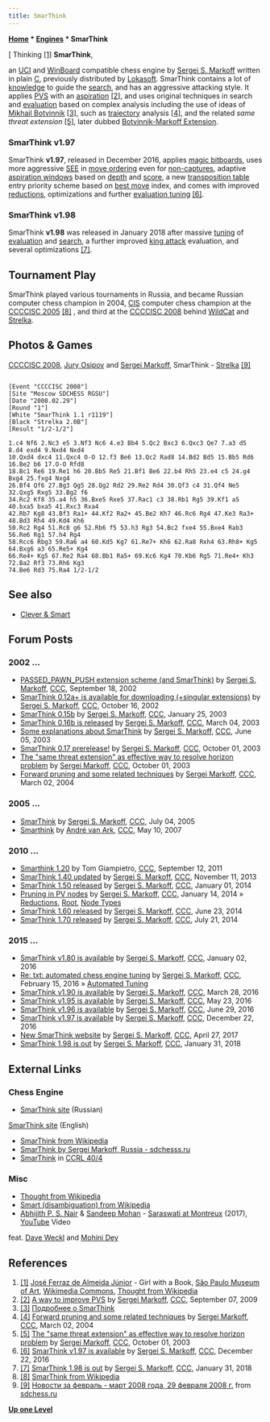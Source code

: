 ```yaml
---
title: SmarThink
---
```

**[Home](Home "Home") \* [Engines](Engines "Engines") \* SmarThink**



[ Thinking <a id="cite-note-1" href="#cite-ref-1">[1]</a>
**SmarThink**,  

an [UCI](UCI "UCI") and [WinBoard](WinBoard "WinBoard") compatible chess engine by [Sergei S. Markoff](Sergei_Markoff "Sergei Markoff") written in plain [C](C "C"), previously distributed by [Lokasoft](Lokasoft "Lokasoft"). SmarThink contains a lot of [knowledge](Knowledge "Knowledge") to guide the [search](Search "Search"), and has an aggressive attacking style. It applies [PVS](Principal_Variation_Search "Principal Variation Search") with an [aspiration](Aspiration_Windows "Aspiration Windows") <a id="cite-note-2" href="#cite-ref-2">[2]</a>, and uses original techniques in search and [evaluation](Evaluation "Evaluation") based on complex analysis including the use of ideas of [Mikhail Botvinnik](Mikhail_Botvinnik "Mikhail Botvinnik") <a id="cite-note-3" href="#cite-ref-3">[3]</a>, such as [trajectory](Trajectory "Trajectory") analysis <a id="cite-note-4" href="#cite-ref-4">[4]</a>, and the related *same threat extension* <a id="cite-note-5" href="#cite-ref-5">[5]</a>, later dubbed [Botvinnik-Markoff Extension](Botvinnik-Markoff_Extension "Botvinnik-Markoff Extension").



### SmarThink v1.97


SmarThink **v1.97**, released in December 2016, applies [magic bitboards](Magic_Bitboards "Magic Bitboards"), uses more aggressive [SEE](Static_Exchange_Evaluation "Static Exchange Evaluation") in [move ordering](Move_Ordering "Move Ordering") even for [non-captures](Move_Ordering#NonCaptures "Move Ordering"), adaptive [aspiration windows](Aspiration_Windows "Aspiration Windows") based on [depth](Depth "Depth") and [score](Score "Score"), a new [transposition table](Transposition_Table "Transposition Table") entry priority scheme based on [best move](Best_Move "Best Move") index, and comes with improved [reductions](Reductions "Reductions"), optimizations and further [evaluation tuning](Automated_Tuning "Automated Tuning") <a id="cite-note-6" href="#cite-ref-6">[6]</a>. 



### SmarThink v1.98


SmarThink **v1.98** was released in January 2018 after massive [tuning](Automated_Tuning "Automated Tuning") of [evaluation](Evaluation "Evaluation") and [search](Search "Search"), a further improved [king attack](King_Safety "King Safety") evaluation, and several optimizations <a id="cite-note-7" href="#cite-ref-7">[7]</a>.



## Tournament Play


SmarThink played various tournaments in Russia, and became Russian computer chess champion in 2004, [CIS](https://en.wikipedia.org/wiki/Commonwealth_of_Independent_States) computer chess champion at the [CCCCISC 2005](index.php?title=CCCCISC_2005&action=edit&redlink=1 "CCCCISC 2005 (page does not exist)") <a id="cite-note-8" href="#cite-ref-8">[8]</a> , and third at the [CCCCISC 2008](CCCCISC_2008 "CCCCISC 2008") behind [WildCat](WildCat "WildCat") and [Strelka](Strelka "Strelka"). 



## Photos & Games


 [](http://www.sdchess.ru/febr_march_08.htm) 
[CCCCISC 2008](CCCCISC_2008 "CCCCISC 2008"), [Jury Osipov](Jury_Osipov "Jury Osipov") and [Sergei Markoff](Sergei_Markoff "Sergei Markoff"), SmarThink - [Strelka](Strelka "Strelka") <a id="cite-note-9" href="#cite-ref-9">[9]</a>




```

[Event "CCCCISC 2008"]
[Site "Moscow SDCHESS RGSU"]
[Date "2008.02.29"]
[Round "1"]
[White "SmarThink 1.1 r1119"]
[Black "Strelka 2.0B"]
[Result "1/2-1/2"]

1.c4 Nf6 2.Nc3 e5 3.Nf3 Nc6 4.e3 Bb4 5.Qc2 Bxc3 6.Qxc3 Qe7 7.a3 d5 8.d4 exd4 9.Nxd4 Nxd4 
10.Qxd4 dxc4 11.Qxc4 O-O 12.f3 Be6 13.Qc2 Rad8 14.Bd2 Bd5 15.Bb5 Rd6 16.Be2 b6 17.O-O Rfd8 
18.Bc1 Re6 19.Re1 h6 20.Bb5 Re5 21.Bf1 Be6 22.b4 Rh5 23.e4 c5 24.g4 Bxg4 25.fxg4 Nxg4 
26.Bf4 Qf6 27.Bg3 Qg5 28.Qg2 Rd2 29.Re2 Rd4 30.Qf3 c4 31.Qf4 Ne5 32.Qxg5 Rxg5 33.Bg2 f6 
34.Rc2 Kf8 35.a4 h5 36.Bxe5 Rxe5 37.Rac1 c3 38.Rb1 Rg5 39.Kf1 a5 40.bxa5 bxa5 41.Rxc3 Rxa4 
42.Rb7 Kg8 43.Bf3 Ra1+ 44.Kf2 Ra2+ 45.Be2 Kh7 46.Rc6 Rg4 47.Ke3 Ra3+ 48.Bd3 Rh4 49.Kd4 Kh6 
50.Rc2 Rg4 51.Rc8 g6 52.Rb6 f5 53.h3 Rg3 54.Bc2 fxe4 55.Bxe4 Rab3 56.Re6 Rg1 57.h4 Rg4 
58.Rcc6 Rbg3 59.Ra6 a4 60.Kd5 Kg7 61.Re7+ Kh6 62.Ra8 Rxh4 63.Rh8+ Kg5 64.Bxg6 a3 65.Re5+ Kg4 
66.Re4+ Kg5 67.Re2 Ra4 68.Bb1 Ra5+ 69.Kc6 Kg4 70.Kb6 Rg5 71.Re4+ Kh3 72.Ba2 Rf3 73.Rh6 Kg3 
74.Be6 Rd3 75.Ra4 1/2-1/2 

```

## See also


* [Clever & Smart](Clever_%26_Smart "Clever & Smart")


## Forum Posts


### 2002 ...


* [PASSED\_PAWN\_PUSH extension scheme (and SmarThink)](https://www.stmintz.com/ccc/index.php?id=252677) by [Sergei S. Markoff](Sergei_Markoff "Sergei Markoff"), [CCC](CCC "CCC"), September 18, 2002
* [SmarThink 0.12a+ is available for downloading (+singular extensions)](https://www.stmintz.com/ccc/index.php?id=259642) by [Sergei S. Markoff](Sergei_Markoff "Sergei Markoff"), [CCC](CCC "CCC"), October 16, 2002
* [SmarThink 0.15b](https://www.stmintz.com/ccc/index.php?id=279459) by [Sergei S. Markoff](Sergei_Markoff "Sergei Markoff"), [CCC](CCC "CCC"), January 25, 2003
* [SmarThink 0.16b is released](https://www.stmintz.com/ccc/index.php?id=287912) by [Sergei S. Markoff](Sergei_Markoff "Sergei Markoff"), [CCC](CCC "CCC"), March 04, 2003
* [Some explanations about SmarThink](https://www.stmintz.com/ccc/index.php?id=299525) by [Sergei S. Markoff](Sergei_Markoff "Sergei Markoff"), [CCC](CCC "CCC"), June 05, 2003
* [SmarThink 0.17 prerelease!](https://www.stmintz.com/ccc/index.php?id=318808) by [Sergei S. Markoff](Sergei_Markoff "Sergei Markoff"), [CCC](CCC "CCC"), October 01, 2003
* [The "same threat extension" as effective way to resolve horizon problem](https://www.stmintz.com/ccc/index.php?id=318833) by [Sergei Markoff](Sergei_Markoff "Sergei Markoff"), [CCC](CCC "CCC"), October 01, 2003
* [Forward pruning and some related techniques](https://www.stmintz.com/ccc/index.php?id=352384) by [Sergei Markoff](Sergei_Markoff "Sergei Markoff"), [CCC](CCC "CCC"), March 02, 2004


### 2005 ...


* [SmarThink](https://www.stmintz.com/ccc/index.php?id=434992) by [Sergei S. Markoff](Sergei_Markoff "Sergei Markoff"), [CCC](CCC "CCC"), July 04, 2005
* [Smarthink](http://www.talkchess.com/forum/viewtopic.php?t=13680) by [André van Ark](index.php?title=Andr%C3%A9_van_Ark&action=edit&redlink=1 "André van Ark (page does not exist)"), [CCC](CCC "CCC"), May 10, 2007


### 2010 ...


* [Smarthink 1.20](http://www.talkchess.com/forum/viewtopic.php?t=40365) by Tom Giampietro, [CCC](CCC "CCC"), September 12, 2011
* [SmarThink 1.40 updated](http://www.talkchess.com/forum/viewtopic.php?t=50024) by [Sergei S. Markoff](Sergei_Markoff "Sergei Markoff"), [CCC](CCC "CCC"), November 11, 2013
* [SmarThink 1.50 released](http://www.talkchess.com/forum/viewtopic.php?t=50713) by [Sergei S. Markoff](Sergei_Markoff "Sergei Markoff"), [CCC](CCC "CCC"), January 01, 2014
* [Pruning in PV nodes](http://www.talkchess.com/forum/viewtopic.php?t=50907) by [Sergei S. Markoff](Sergei_Markoff "Sergei Markoff"), [CCC](CCC "CCC"), January 14, 2014 » [Reductions](Reductions "Reductions"), [Root](Root "Root"), [Node Types](Node_Types "Node Types")
* [SmarThink 1.60 released](http://www.talkchess.com/forum/viewtopic.php?t=52732) by [Sergei S. Markoff](Sergei_Markoff "Sergei Markoff"), [CCC](CCC "CCC"), June 23, 2014
* [SmarThink 1.70 released](http://www.talkchess.com/forum/viewtopic.php?t=53036) by [Sergei S. Markoff](Sergei_Markoff "Sergei Markoff"), [CCC](CCC "CCC"), July 21, 2014


### 2015 ...


* [SmarThink v1.80 is available](http://www.talkchess.com/forum/viewtopic.php?t=58771) by [Sergei S. Markoff](Sergei_Markoff "Sergei Markoff"), [CCC](CCC "CCC"), January 02, 2016
* [Re: txt: automated chess engine tuning](http://www.talkchess.com/forum/viewtopic.php?t=55696&start=108) by [Sergei S. Markoff](Sergei_Markoff "Sergei Markoff"), [CCC](CCC "CCC"), February 15, 2016 » [Automated Tuning](Automated_Tuning "Automated Tuning")
* [SmarThink v1.90 is available](http://www.talkchess.com/forum/viewtopic.php?t=59669) by [Sergei S. Markoff](Sergei_Markoff "Sergei Markoff"), [CCC](CCC "CCC"), March 28, 2016
* [SmarThink v1.95 is available](http://www.talkchess.com/forum/viewtopic.php?t=60249) by [Sergei S. Markoff](Sergei_Markoff "Sergei Markoff"), [CCC](CCC "CCC"), May 23, 2016
* [SmarThink v1.96 is available](http://www.talkchess.com/forum/viewtopic.php?t=60638) by [Sergei S. Markoff](Sergei_Markoff "Sergei Markoff"), [CCC](CCC "CCC"), June 29, 2016
* [SmarThink v1.97 is available](http://www.talkchess.com/forum/viewtopic.php?t=62563) by [Sergei S. Markoff](Sergei_Markoff "Sergei Markoff"), [CCC](CCC "CCC"), December 22, 2016
* [New SmarThink website](http://www.talkchess.com/forum/viewtopic.php?t=63847) by [Sergei S. Markoff](Sergei_Markoff "Sergei Markoff"), [CCC](CCC "CCC"), April 27, 2017
* [SmarThink 1.98 is out](http://www.talkchess.com/forum/viewtopic.php?t=66464) by [Sergei S. Markoff](Sergei_Markoff "Sergei Markoff"), [CCC](CCC "CCC"), January 31, 2018


## External Links


### Chess Engine


* [SmarThink site](http://smarthink.ru/) (Russian)


 [SmarThink site](http://smarthink.ru/index_en.html) (English)
* [SmarThink from Wikipedia](https://en.wikipedia.org/wiki/SmarThink)
* [SmarThink by Sergei Markoff, Russia - sdchesss.ru](http://www.sdchess.ru/smarthink.htm)
* [SmarThink](http://www.computerchess.org.uk/ccrl/404/cgi/compare_engines.cgi?family=SmarThink&print=Rating+list&print=Results+table&print=LOS+table&print=Ponder+hit+table&print=Eval+difference+table&print=Comopp+gamenum+table&print=Overlap+table&print=Score+with+common+opponents) in [CCRL 40/4](CCRL "CCRL")


### Misc


* [Thought from Wikipedia](https://en.wikipedia.org/wiki/Thought)
* [Smart (disambiguation) from Wikipedia](https://en.wikipedia.org/wiki/Smart)
* [Abhijith P. S. Nair](Category:Abhijith_P._S._Nair "Category:Abhijith P. S. Nair") & [Sandeep Mohan](Category:Sandeep_Mohan "Category:Sandeep Mohan") - [Saraswati at Montreux](https://abhijithviolin.bandcamp.com/track/saraswati-at-montreux-abhijith-sandeep-ft-dave-weckl-mohini-dey) (2017), [YouTube](https://en.wikipedia.org/wiki/YouTube) Video


 feat. [Dave Weckl](Category:Dave_Weckl "Category:Dave Weckl") and [Mohini Dey](Category:Mohini_Dey "Category:Mohini Dey")

## References


1. <a id="cite-ref-1" href="#cite-note-1">[1]</a> [José Ferraz de Almeida Júnior](index.php?title=Category:Jos%C3%A9_Ferraz_de_Almeida_J%C3%BAnior&action=edit&redlink=1 "Category:José Ferraz de Almeida Júnior (page does not exist)") - Girl with a Book, [São Paulo Museum of Art](https://en.wikipedia.org/wiki/S%C3%A3o_Paulo_Museum_of_Art), [Wikimedia Commons](https://en.wikipedia.org/wiki/Wikimedia_Commons), [Thought from Wikipedia](https://en.wikipedia.org/wiki/Thought)
2. <a id="cite-ref-2" href="#cite-note-2">[2]</a> [A way to improve PVS](http://www.talkchess.com/forum/viewtopic.php?t=29681) by [Sergei Markoff](Sergei_Markoff "Sergei Markoff"), [CCC](CCC "CCC"), September 07, 2009
3. <a id="cite-ref-3" href="#cite-note-3">[3]</a> [Подробнее о SmarThink](http://www.aigroup.narod.ru/detailsr.htm)
4. <a id="cite-ref-4" href="#cite-note-4">[4]</a> [Forward pruning and some related techniques](https://www.stmintz.com/ccc/index.php?id=352384) by [Sergei Markoff](Sergei_Markoff "Sergei Markoff"), [CCC](CCC "CCC"), March 02, 2004
5. <a id="cite-ref-5" href="#cite-note-5">[5]</a> [The "same threat extension" as effective way to resolve horizon problem](https://www.stmintz.com/ccc/index.php?id=318833) by [Sergei Markoff](Sergei_Markoff "Sergei Markoff"), [CCC](CCC "CCC"), October 01, 2003
6. <a id="cite-ref-6" href="#cite-note-6">[6]</a> [SmarThink v1.97 is available](http://www.talkchess.com/forum/viewtopic.php?t=62563) by [Sergei S. Markoff](Sergei_Markoff "Sergei Markoff"), [CCC](CCC "CCC"), December 22, 2016
7. <a id="cite-ref-7" href="#cite-note-7">[7]</a> [SmarThink 1.98 is out](http://www.talkchess.com/forum/viewtopic.php?t=66464) by [Sergei S. Markoff](Sergei_Markoff "Sergei Markoff"), [CCC](CCC "CCC"), January 31, 2018
8. <a id="cite-ref-8" href="#cite-note-8">[8]</a> [SmarThink from Wikipedia](https://en.wikipedia.org/wiki/SmarThink)
9. <a id="cite-ref-9" href="#cite-note-9">[9]</a> [Новости за февраль - март 2008 года, 29 февраля 2008 г.](http://www.sdchess.ru/febr_march_08.htm) from [sdchess.ru](http://www.sdchess.ru/)

**[Up one Level](Engines "Engines")**







 
